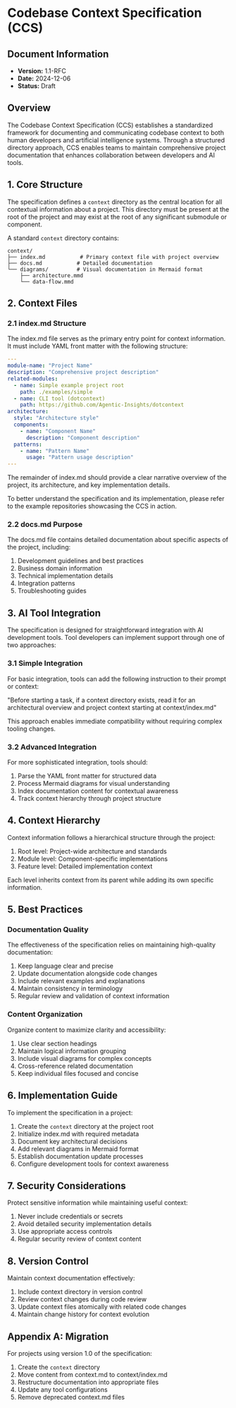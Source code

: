# Codebase Context Specification (CCS)

## Document Information
- **Version:** 1.1-RFC
- **Date:** 2024-12-06
- **Status:** Draft

## Overview

The Codebase Context Specification (CCS) establishes a standardized framework for documenting and communicating codebase context to both human developers and artificial intelligence systems. Through a structured directory approach, CCS enables teams to maintain comprehensive project documentation that enhances collaboration between developers and AI tools.

## 1. Core Structure

The specification defines a `context` directory as the central location for all contextual information about a project. This directory must be present at the root of the project and may exist at the root of any significant submodule or component.

A standard `context` directory contains:

```
context/
├── index.md           # Primary context file with project overview
├── docs.md           # Detailed documentation
└── diagrams/         # Visual documentation in Mermaid format
    ├── architecture.mmd
    └── data-flow.mmd
```

## 2. Context Files

### 2.1 index.md Structure

The index.md file serves as the primary entry point for context information. It must include YAML front matter with the following structure:

```yaml
---
module-name: "Project Name"
description: "Comprehensive project description"
related-modules:
  - name: Simple example project root
    path: ./examples/simple
  - name: CLI tool (dotcontext)
    path: https://github.com/Agentic-Insights/dotcontext
architecture:
  style: "Architecture style"
  components:
    - name: "Component Name"
      description: "Component description"
  patterns:
    - name: "Pattern Name"
      usage: "Pattern usage description"
---
```

The remainder of index.md should provide a clear narrative overview of the project, its architecture, and key implementation details. 

To better understand the specification and its implementation, please refer to the example repositories showcasing the CCS in action.

### 2.2 docs.md Purpose

The docs.md file contains detailed documentation about specific aspects of the project, including:

1. Development guidelines and best practices
2. Business domain information
3. Technical implementation details
4. Integration patterns
5. Troubleshooting guides

## 3. AI Tool Integration

The specification is designed for straightforward integration with AI development tools. Tool developers can implement support through one of two approaches:

### 3.1 Simple Integration

For basic integration, tools can add the following instruction to their prompt or context:

"Before starting a task, if a context directory exists, read it for an architectural overview and project context starting at context/index.md"

This approach enables immediate compatibility without requiring complex tooling changes.

### 3.2 Advanced Integration

For more sophisticated integration, tools should:

1. Parse the YAML front matter for structured data
2. Process Mermaid diagrams for visual understanding
3. Index documentation content for contextual awareness
4. Track context hierarchy through project structure

## 4. Context Hierarchy

Context information follows a hierarchical structure through the project:

1. Root level: Project-wide architecture and standards
2. Module level: Component-specific implementations
3. Feature level: Detailed implementation context

Each level inherits context from its parent while adding its own specific information.

## 5. Best Practices

### Documentation Quality

The effectiveness of the specification relies on maintaining high-quality documentation:

1. Keep language clear and precise
2. Update documentation alongside code changes
3. Include relevant examples and explanations
4. Maintain consistency in terminology
5. Regular review and validation of context information

### Content Organization

Organize content to maximize clarity and accessibility:

1. Use clear section headings
2. Maintain logical information grouping
3. Include visual diagrams for complex concepts
4. Cross-reference related documentation
5. Keep individual files focused and concise

## 6. Implementation Guide

To implement the specification in a project:

1. Create the `context` directory at the project root
2. Initialize index.md with required metadata
3. Document key architectural decisions
4. Add relevant diagrams in Mermaid format
5. Establish documentation update processes
6. Configure development tools for context awareness

## 7. Security Considerations

Protect sensitive information while maintaining useful context:

1. Never include credentials or secrets
2. Avoid detailed security implementation details
3. Use appropriate access controls
4. Regular security review of context content

## 8. Version Control

Maintain context documentation effectively:

1. Include context directory in version control
2. Review context changes during code review
3. Update context files atomically with related code changes
4. Maintain change history for context evolution

## Appendix A: Migration

For projects using version 1.0 of the specification:

1. Create the `context` directory
2. Move content from context.md to context/index.md
3. Restructure documentation into appropriate files
4. Update any tool configurations
5. Remove deprecated context.md files